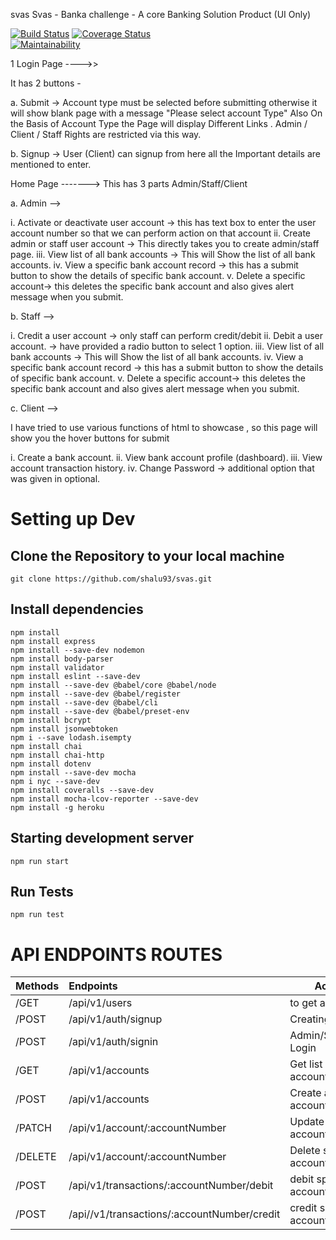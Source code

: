 svas
Svas - Banka challenge - A core Banking Solution Product (UI Only)

[![Build Status](https://travis-ci.com/shalu93/svas.svg?branch=master)](https://travis-ci.com/shalu93/svas)
[![Coverage Status](https://coveralls.io/repos/github/shalu93/svas/badge.svg?branch=testing-tests-travis-ci)](https://coveralls.io/github/shalu93/svas)  
[![Maintainability](https://api.codeclimate.com/v1/badges/6f9d176365640932903b/maintainability)](https://codeclimate.com/github/shalu93/svas)
 

1 Login Page ---->>

It has 2 buttons - 

a. Submit -> Account type must be selected before submitting otherwise it will show blank page with a message "Please select account Type" Also On the Basis of Account Type the Page will display Different Links . Admin / Client / Staff Rights are restricted via this way.

b. Signup -> User (Client) can signup from here all the Important details are mentioned to enter.

Home Page ------->
This has 3 parts Admin/Staff/Client

a. Admin -->

i. Activate or deactivate user account -> this has text box to enter the user account number so that we can perform action on that account ii. Create admin or staff user account -> This directly takes you to create admin/staff page. iii. View list of all bank accounts -> This will Show the list of all bank accounts. iv. View a specific bank account record -> this has a submit button to show the details of specific bank account. v. Delete a specific account-> this deletes the specific bank account and also gives alert message when you submit.

b. Staff -->

i. Credit a user account -> only staff can perform credit/debit ii. Debit a user account. -> have provided a radio button to select 1 option. iii. View list of all bank accounts -> This will Show the list of all bank accounts. iv. View a specific bank account record -> this has a submit button to show the details of specific bank account. v. Delete a specific account-> this deletes the specific bank account and also gives alert message when you submit.

c. Client -->

I have tried to use various functions of html to showcase , so this page will show you the hover buttons for submit

i. Create a bank account. ii. View bank account profile (dashboard). iii. View account transaction history. iv. Change Password -> additional option that was given in optional.


# Setting up Dev

## Clone the Repository to your local machine <br/>
```
git clone https://github.com/shalu93/svas.git
``` 

## Install dependencies <br/>
``` 
npm install
npm install express
npm install --save-dev nodemon
npm install body-parser
npm install validator
npm install eslint --save-dev
npm install --save-dev @babel/core @babel/node
npm install --save-dev @babel/register
npm install --save-dev @babel/cli
npm install --save-dev @babel/preset-env
npm install bcrypt
npm install jsonwebtoken
npm i --save lodash.isempty
npm install chai
npm install chai-http
npm install dotenv
npm install --save-dev mocha
npm i nyc --save-dev
npm install coveralls --save-dev
npm install mocha-lcov-reporter --save-dev
npm install -g heroku
```

## Starting development server <br/> 
``` 
npm run start
```

## Run Tests <br/>
```
npm run test
```

# API ENDPOINTS ROUTES
| Methods | Endpoints | Actions |
| :----- | :----- | ----- |
| /GET | /api/v1/users | to get all users |
| /POST | /api/v1/auth/signup | Creating a User |
| /POST | /api/v1/auth/signin | Admin/Staff/Client Login |
| /GET | /api/v1/accounts | Get list of all accounts |
| /POST | /api/v1/accounts | Create a net account |
| /PATCH | /api/v1/account/:accountNumber | Update specified account |
| /DELETE | /api/v1/account/:accountNumber | Delete specified account |
| /POST | /api/v1/transactions/:accountNumber/debit | debit specified account |
| /POST | /api//v1/transactions/:accountNumber/credit | credit specified account |
